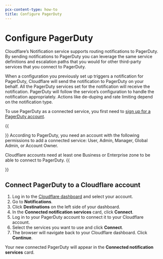 ```yaml
---
pcx-content-type: how-to
title: Configure PagerDuty
---
```


# Configure PagerDuty

Cloudflare’s Notification service supports routing notifications to PagerDuty. By sending notifications to PagerDuty you can leverage the same service definitions and escalation paths that you would for other third-party services that you connect to PagerDuty.

When a configuration you previously set up triggers a notification for PagerDuty, Cloudflare will send the notification to PagerDuty on your behalf. All the PagerDuty services set for the notification will receive the notification. PagerDuty will follow the service’s configuration to handle the notification appropriately. Actions like de-duping and rate limiting depend on the notification type.

To use PagerDuty as a connected service, you first need to [sign up for a PagerDuty account](https://www.pagerduty.com/sign-up/).

{{<Aside type="note">}}
According to PagerDuty, you need an account with the following permissions to add a connected service: User, Admin, Manager, Global Admin, or Account Owner.

Cloudflare accounts need at least one Business or Enterprise zone to be able to connect to PagerDuty.
{{</Aside>}}

## Connect PagerDuty to a Cloudflare account

1.  Log in to the [Cloudflare dashboard](https://dash.cloudflare.com/login) and select your account.
2.  Go to **Notifications**.
3.  Click **Destinations** on the left side of your dashboard.
4.  In the **Connected notification services** card, click **Connect**.
5.  Log in to your PagerDuty account to connect it to your Cloudflare account.
6.  Select the services you want to use and click **Connect**.
7.  The browser will navigate back to your Cloudflare dashboard. Click **Continue**.

Your new connected PagerDuty will appear in the **Connected notification services** card.
